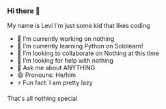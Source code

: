 ### Hi there 👋
My name is Levi I'm just some kid that likes coding
- 🔭 I’m currently working on nothing
- 🌱 I’m currently learning Python on Sololearn!
- 👯 I’m looking to collaborate on Nothing at this time
- 🤔 I’m looking for help with nothing
- 💬 Ask me about ANYTHING
- 😄 Pronouns: He/him
- ⚡ Fun fact: I am pretty lazy


That's all nothing special






